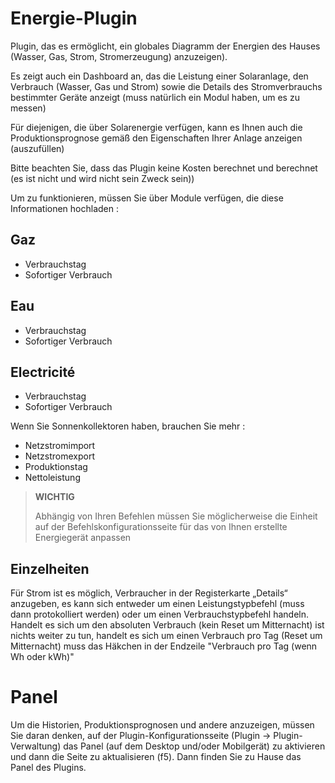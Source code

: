 # Energie-Plugin

Plugin, das es ermöglicht, ein globales Diagramm der Energien des Hauses (Wasser, Gas, Strom, Stromerzeugung) anzuzeigen).

Es zeigt auch ein Dashboard an, das die Leistung einer Solaranlage, den Verbrauch (Wasser, Gas und Strom) sowie die Details des Stromverbrauchs bestimmter Geräte anzeigt (muss natürlich ein Modul haben, um es zu messen)

Für diejenigen, die über Solarenergie verfügen, kann es Ihnen auch die Produktionsprognose gemäß den Eigenschaften Ihrer Anlage anzeigen (auszufüllen)

Bitte beachten Sie, dass das Plugin keine Kosten berechnet und berechnet (es ist nicht und wird nicht sein Zweck sein))

Um zu funktionieren, müssen Sie über Module verfügen, die diese Informationen hochladen :

## Gaz

- Verbrauchstag
- Sofortiger Verbrauch

## Eau

- Verbrauchstag
- Sofortiger Verbrauch

## Electricité

- Verbrauchstag
- Sofortiger Verbrauch

Wenn Sie Sonnenkollektoren haben, brauchen Sie mehr : 

- Netzstromimport
- Netzstromexport
- Produktionstag
- Nettoleistung

>**WICHTIG**
>
>Abhängig von Ihren Befehlen müssen Sie möglicherweise die Einheit auf der Befehlskonfigurationsseite für das von Ihnen erstellte Energiegerät anpassen

## Einzelheiten

Für Strom ist es möglich, Verbraucher in der Registerkarte „Details“ anzugeben, es kann sich entweder um einen Leistungstypbefehl (muss dann protokolliert werden) oder um einen Verbrauchstypbefehl handeln. Handelt es sich um den absoluten Verbrauch (kein Reset um Mitternacht) ist nichts weiter zu tun, handelt es sich um einen Verbrauch pro Tag (Reset um Mitternacht) muss das Häkchen in der Endzeile "Verbrauch pro Tag (wenn Wh oder kWh)"

# Panel

Um die Historien, Produktionsprognosen und andere anzuzeigen, müssen Sie daran denken, auf der Plugin-Konfigurationsseite (Plugin -> Plugin-Verwaltung) das Panel (auf dem Desktop und/oder Mobilgerät) zu aktivieren und dann die Seite zu aktualisieren (f5). Dann finden Sie zu Hause das Panel des Plugins.